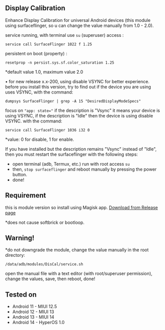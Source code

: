 ## Display Calibration 

Enhance Display Calibration for universal Android devices (this module using surfaceflinger, so u can change the value manually from 1.0 - 2.0).

 service running, with terminal use `su` (superuser) access :
 
    service call SurfaceFlinger 1022 f 1.25
 
 persistent on boot (property) :
 
    resetprop -n persist.sys.sf.color_saturation 1.25

 *default value 1.0, maximum value 2.0



• for new release x.x-200, using disable VSYNC for better experience. before you install this version, try to find out if the device you are using uses VSYNC, with the command:

    dumpsys SurfaceFlinger | grep -A 15 "DesiredDisplayModeSpecs"

 focus on `"app: state="` if the description is "Vsync" it means your device is using VSYNC, if the description is "Idle" then the device is using disable VSYNC. with the command:

    service call SurfaceFlinger 1036 i32 0

 *value: 0 for disable, 1 for enable.

 If you have installed but the description remains "Vsync" instead of "Idle", then you must restart the surfaceflinger with the following steps:
 - open terminal (adb, Termux, etc.) run with root access `su`
 - then, `stop surfaceflinger` and reboot manually by pressing the power button.
 - done!
 
## Requirement
 this is module version so install using Magisk app.
 [Download from Release page](https://github.com/adivenxnataly/DisplayCalibration/releases)
 
 *does not cause softbrick or bootloop.
 
## Warning!
 *do not downgrade the module, change the value manually in the root directory:

    /data/adb/modules/DisCal/service.sh

  open the manual file with a text editor (with root/superuser permission), change the values, save, then reboot, done!
  
## Tested on
  - Android 11 - MIUI 12.5
  - Android 12 - MIUI 13
  - Android 13 - MIUI 14
  - Android 14 - HyperOS 1.0
